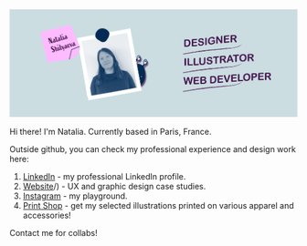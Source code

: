 <img alt="hero image" src="https://github.com/natyfromwonderland/natyfromwonderland/blob/main/readme-01.png">

Hi there! I'm Natalia. Currently based in Paris, France.

Outside github, you can check my professional experience and design work here:

1. [LinkedIn](https://uk.linkedin.com/in/natashashilyaeva) - my professional LinkedIn profile. 
2. [Website](https://www.nshilyaeva.rocks/)/) - UX and graphic design case studies.
3. [Instagram](https://www.instagram.com/naty.designs/?hl=en-gb) - my playground.
4. [Print Shop](https://www.spreadshirt.co.uk/shop/user/naty.designs/) - get my selected illustrations printed on various apparel and accessories!

Contact me for collabs!

<!--
**natyfromwonderland/natyfromwonderland** is a ✨ _special_ ✨ repository because its `README.md` (this file) appears on your GitHub profile.

Here are some ideas to get you started:

- 🔭 I’m currently working on ...
- 🌱 I’m currently learning ...
- 👯 I’m looking to collaborate on ...
- 🤔 I’m looking for help with ...
- 💬 Ask me about ...
- 📫 How to reach me: ...
- 😄 Pronouns: ...
- ⚡ Fun fact: ...
-->
